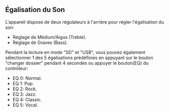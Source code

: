 ## Égalisation du Son 

L'appareil dispose de deux régulateurs à l'arrière pour régler l'égalisation du son: 

* Réglage de Médium/Aigus (Treble). 
* Réglage de Graves (Bass). 

Pendant la lecture en mode "SD" et "USB", vous pouvez également sélectionner 1 des 5 égalisations prédéfinies en appuyant sur le bouton "changer dossier" pendant 4 secondes ou appuyer le bouton(EQ) du contrôleur: 

* EQ 0: Normal. 
* EQ 1: Pop. 
* EQ 2: Rock. 
* EQ 3: Jazz. 
* EQ 4: Classic. 
* EQ 5: Vocal.

